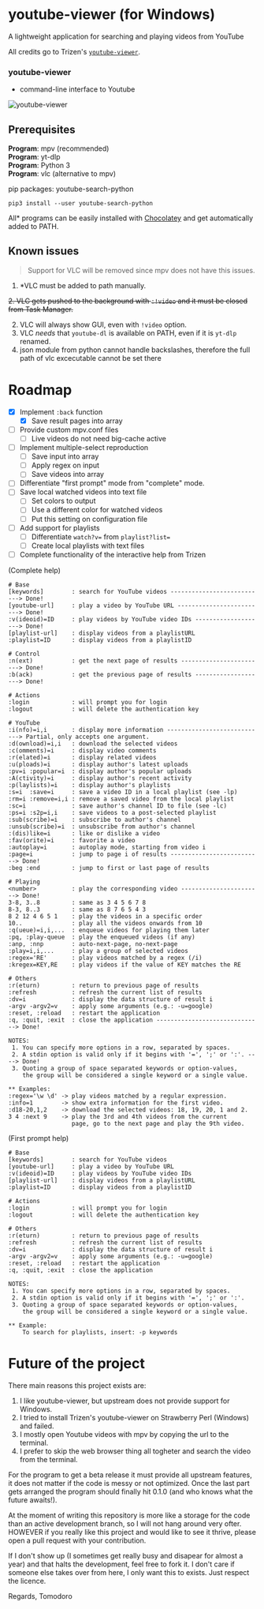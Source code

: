 # youtube-viewer (for Windows)
A lightweight application for searching and playing videos from YouTube

All credits go to Trizen's [`youtube-viewer`](https://github.com/trizen/youtube-viewer).

### youtube-viewer
* command-line interface to Youtube

![youtube-viewer](https://i.postimg.cc/HnbTypwG/Screenshot-5.png)

## Prerequisites
**Program**: mpv (recommended)<br>
**Program**: yt-dlp<br>
**Program**: Python 3<br>
**Program**: vlc (alternative to mpv)<br>

pip packages: youtube-search-python
```
pip3 install --user youtube-search-python
```


All* programs can be easily installed with [Chocolatey](https://chocolatey.org/) and get automatically added to PATH.

## Known issues

> Support for VLC will be removed since mpv does not have this issues.

1. *VLC must be added to path manually.

~~2. VLC gets pushed to the background with `:!video` and it must be closed from Task Manager.~~

2. VLC will always show GUI, even with `!video` option.
3. VLC *needs* that `youtube-dl` is available on PATH, even if it is `yt-dlp` renamed.
4. json module from python cannot handle backslashes, therefore the full path of vlc excecutable cannot be set there

# Roadmap

- [x] Implement `:back` function
    - [x] Save result pages into array
- [ ] Provide custom mpv.conf files
    - [ ] Live videos do not need big-cache active
- [ ] Implement multiple-select reproduction
    - [ ] Save input into array
    - [ ] Apply regex on input
    - [ ] Save videos into array
- [ ] Differentiate "first prompt" mode from "complete" mode.
- [ ] Save local watched videos into text file
    - [ ] Set colors to output
    - [ ] Use a different color for watched videos
    - [ ] Put this setting on configuration file
- [ ] Add support for playlists
    - [ ] Differentiate `watch?v=` from `playlist?list=`
    - [ ] Create local playlists with text files
- [ ] Complete functionality of the interactive help from Trizen

(Complete help)

```
# Base
[keywords]        : search for YouTube videos ---------------------------> Done!
[youtube-url]     : play a video by YouTube URL -------------------------> Done!
:v(ideoid)=ID     : play videos by YouTube video IDs --------------------> Done!
[playlist-url]    : display videos from a playlistURL
:playlist=ID      : display videos from a playlistID

# Control
:n(ext)           : get the next page of results ------------------------> Done!
:b(ack)           : get the previous page of results --------------------> Done!

# Actions
:login            : will prompt you for login
:logout           : will delete the authentication key

# YouTube
:i(nfo)=i,i       : display more information ----------------------------> Partial, only accepts one argument.
:d(ownload)=i,i   : download the selected videos
:c(omments)=i     : display video comments
:r(elated)=i      : display related videos
:u(ploads)=i      : display author's latest uploads
:pv=i :popular=i  : display author's popular uploads
:A(ctivity)=i     : display author's recent activity
:p(laylists)=i    : display author's playlists
:s=i  :save=i     : save a video ID in a local playlist (see -lp)
:rm=i :remove=i,i : remove a saved video from the local playlist
:sc=i             : save author's channel ID to file (see -lc)
:ps=i :s2p=i,i    : save videos to a post-selected playlist
:sub(scribe)=i    : subscribe to author's channel
:unsub(scribe)=i  : unsubscribe from author's channel
:(dis)like=i      : like or dislike a video
:fav(orite)=i     : favorite a video
:autoplay=i       : autoplay mode, starting from video i
:page=i           : jump to page i of results --------------------------> Done!
:beg :end         : jump to first or last page of results

# Playing
<number>          : play the corresponding video -----------------------> Done!
3-8, 3..8         : same as 3 4 5 6 7 8
8-3, 8..3         : same as 8 7 6 5 4 3
8 2 12 4 6 5 1    : play the videos in a specific order
10..              : play all the videos onwards from 10
:q(ueue)=i,i,...  : enqueue videos for playing them later
:pq, :play-queue  : play the enqueued videos (if any)
:anp, :nnp        : auto-next-page, no-next-page
:play=i,i,...     : play a group of selected videos
:regex='RE'       : play videos matched by a regex (/i)
:kregex=KEY,RE    : play videos if the value of KEY matches the RE

# Others
:r(eturn)         : return to previous page of results
:refresh          : refresh the current list of results
:dv=i             : display the data structure of result i
-argv -argv2=v    : apply some arguments (e.g.: -u=google)
:reset, :reload   : restart the application
:q, :quit, :exit  : close the application ------------------------------> Done!

NOTES:
 1. You can specify more options in a row, separated by spaces.
 2. A stdin option is valid only if it begins with '=', ';' or ':'. ----> Done!
 3. Quoting a group of space separated keywords or option-values,
    the group will be considered a single keyword or a single value.

** Examples:
:regex='\w \d' -> play videos matched by a regular expression.
:info=1        -> show extra information for the first video.
:d18-20,1,2    -> download the selected videos: 18, 19, 20, 1 and 2.
3 4 :next 9    -> play the 3rd and 4th videos from the current
                  page, go to the next page and play the 9th video.
```

(First prompt help)
```
# Base
[keywords]        : search for YouTube videos
[youtube-url]     : play a video by YouTube URL
:v(ideoid)=ID     : play videos by YouTube video IDs
[playlist-url]    : display videos from a playlistURL
:playlist=ID      : display videos from a playlistID

# Actions
:login            : will prompt you for login
:logout           : will delete the authentication key

# Others
:r(eturn)         : return to previous page of results
:refresh          : refresh the current list of results
:dv=i             : display the data structure of result i
-argv -argv2=v    : apply some arguments (e.g.: -u=google)
:reset, :reload   : restart the application
:q, :quit, :exit  : close the application

NOTES:
 1. You can specify more options in a row, separated by spaces.
 2. A stdin option is valid only if it begins with '=', ';' or ':'.
 3. Quoting a group of space separated keywords or option-values,
    the group will be considered a single keyword or a single value.

** Example:
    To search for playlists, insert: -p keywords
```

# Future of the project

There main reasons this project exists are:
1. I like youtube-viewer, but upstream does not provide support for Windows.
2. I tried to install Trizen's youtube-viewer on Strawberry Perl (Windows) and failed.
3. I mostly open Youtube videos with mpv by copying the url to the terminal.
4. I prefer to skip the web browser thing all togheter and search the video from the terminal.

For the program to get a beta release it must provide all upstream features, it does not matter if the code is messy or not optimized.
Once the last part gets arranged the program should finally hit 0.1.0 (and who knows what the future awaits!).

At the moment of writing this repository is more like a storage for the code than an active development branch, so I will not hang around very ofter.
HOWEVER if you really like this project and would like to see it thrive, please open a pull request with your contribution.

If I don't show up (I sometimes get really busy and disapear for almost a year) and that halts the development,
feel free to fork it. I don't care if someone else takes over from here, I only want this to exists. Just respect the licence.

Regards, Tomodoro
